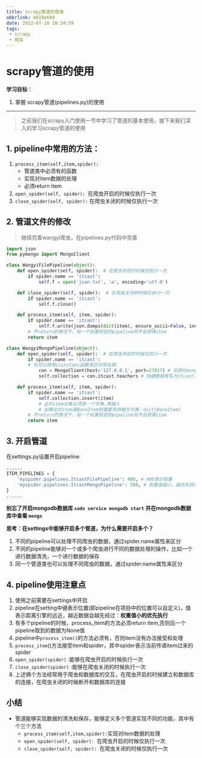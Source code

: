 ```yaml
---
title: scrapy管道的使用
abbrlink: b819e60d
date: 2022-07-10 18:34:59
tags:
 - scrapy
 - 爬虫
---
```




# scrapy管道的使用

**学习目标**：

1. 掌握 scrapy管道(pipelines.py)的使用

------

> 之前我们在scrapy入门使用一节中学习了管道的基本使用，接下来我们深入的学习scrapy管道的使用

## 1. pipeline中常用的方法：

1. `process_item(self,item,spider):`
   - 管道类中必须有的函数
   - 实现对item数据的处理
   - 必须return item
2. `open_spider(self, spider): `在爬虫开启的时候仅执行一次
3. `close_spider(self, spider):` 在爬虫关闭的时候仅执行一次

## 2. 管道文件的修改

> 继续完善wangyi爬虫，在pipelines.py代码中完善

```python
import json
from pymongo import MongoClient

class WangyiFilePipeline(object):
    def open_spider(self, spider):  # 在爬虫开启的时候仅执行一次
        if spider.name == 'itcast':
            self.f = open('json.txt', 'a', encoding='utf-8')

    def close_spider(self, spider):  # 在爬虫关闭的时候仅执行一次
        if spider.name == 'itcast':
            self.f.close()

    def process_item(self, item, spider):
        if spider.name == 'itcast':
            self.f.write(json.dumps(dict(item), ensure_ascii=False, indent=2) + ',\n')
        # 不return的情况下，另一个权重较低的pipeline将不会获得item
        return item  

class WangyiMongoPipeline(object):
    def open_spider(self, spider):  # 在爬虫开启的时候仅执行一次
        if spider.name == 'itcast':
        # 也可以使用isinstanc函数来区分爬虫类:
            con = MongoClient(host='127.0.0.1', port=27017) # 实例化mongoclient
            self.collection = con.itcast.teachers # 创建数据库名为itcast,集合名为teachers的集合操作对象

    def process_item(self, item, spider):
        if spider.name == 'itcast':
            self.collection.insert(item) 
            # 此时item对象必须是一个字典,再插入
            # 如果此时item是BaseItem则需要先转换为字典：dict(BaseItem)
        # 不return的情况下，另一个权重较低的pipeline将不会获得item
        return item
```

## 3. 开启管道

在settings.py设置开启pipeline

```python
......
ITEM_PIPELINES = {
    'myspider.pipelines.ItcastFilePipeline': 400, # 400表示权重
    'myspider.pipelines.ItcastMongoPipeline': 500, # 权重值越小，越优先执行！
}
......
```

**别忘了开启mongodb数据库 `sudo service mongodb start`** **并在mongodb数据库中查看 `mongo`**

**思考：在settings中能够开启多个管道，为什么需要开启多个？**

1. 不同的pipeline可以处理不同爬虫的数据，通过spider.name属性来区分
2. 不同的pipeline能够对一个或多个爬虫进行不同的数据处理的操作，比如一个进行数据清洗，一个进行数据的保存
3. 同一个管道类也可以处理不同爬虫的数据，通过spider.name属性来区分

## 4. pipeline使用注意点

1. 使用之前需要在settings中开启
2. pipeline在setting中键表示位置(即pipeline在项目中的位置可以自定义)，值表示距离引擎的远近，越近数据会越先经过：**权重值小的优先执行**
3. 有多个pipeline的时候，process_item的方法必须return item,否则后一个pipeline取到的数据为None值
4. pipeline中`process_item()`的方法必须有，否则item没有办法接受和处理
5. `process_item`()方法接受item和spider，其中spider表示当前传递item过来的spider
6. `open_spider(spider)` :能够在爬虫开启的时候执行一次
7. `close_spider(spider)` :能够在爬虫关闭的时候执行一次
8. 上述俩个方法经常用于爬虫和数据库的交互，在爬虫开启的时候建立和数据库的连接，在爬虫关闭的时候断开和数据库的连接


## 小结

- 管道能够实现数据的清洗和保存，能够定义多个管道实现不同的功能，其中有个三个方法
  - `process_item(self,item,spider):`实现对item数据的处理
  - `open_spider(self, spider): `在爬虫开启的时候仅执行一次
  - `close_spider(self, spider): `在爬虫关闭的时候仅执行一次
